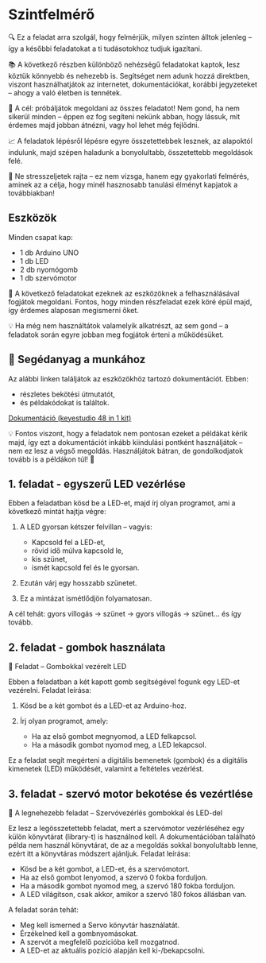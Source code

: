 # Szintfelmérő

🔍 Ez a feladat arra szolgál, hogy felmérjük, milyen szinten álltok jelenleg – így a későbbi feladatokat a ti tudásotokhoz tudjuk igazítani.

📚 A következő részben különböző nehézségű feladatokat kaptok, lesz köztük könnyebb és nehezebb is. Segítséget nem adunk hozzá direktben, viszont használhatjátok az internetet, dokumentációkat, korábbi jegyzeteket – ahogy a való életben is tennétek.

🎯 A cél: próbáljátok megoldani az összes feladatot! Nem gond, ha nem sikerül minden – éppen ez fog segíteni nekünk abban, hogy lássuk, mit érdemes majd jobban átnézni, vagy hol lehet még fejlődni.

📈 A feladatok lépésről lépésre egyre összetettebbek lesznek, az alapoktól indulunk, majd szépen haladunk a bonyolultabb, összetettebb megoldások felé.

💪 Ne stresszeljetek rajta – ez nem vizsga, hanem egy gyakorlati felmérés, aminek az a célja, hogy minél hasznosabb tanulási élményt kapjatok a továbbiakban!

## Eszközök

Minden csapat kap:

- 1 db Arduino UNO
- 1 db LED
- 2 db nyomógomb
- 1 db szervómotor

🔧 A következő feladatokat ezeknek az eszközöknek a felhasználásával fogjátok megoldani. Fontos, hogy minden részfeladat ezek köré épül majd, így érdemes alaposan megismerni őket.

💡 Ha még nem használtátok valamelyik alkatrészt, az sem gond – a feladatok során egyre jobban meg fogjátok érteni a működésüket.

## 📄 Segédanyag a munkához

Az alábbi linken találjátok az eszközökhöz tartozó dokumentációt. Ebben:

- részletes bekötési útmutatót,
- és példakódokat is találtok.

[Dokumentáció (keyestudio 48 in 1 kit)](https://docs.keyestudio.com/projects/KS0522/en/latest/KS0522.html)

💡 Fontos viszont, hogy a feladatok nem pontosan ezeket a példákat kérik majd, így ezt a dokumentációt inkább kiindulási pontként használjátok – nem ez lesz a végső megoldás. Használjátok bátran, de gondolkodjatok tovább is a példákon túl! 🚀

## 1. feladat - egyszerű LED vezérlése

Ebben a feladatban kösd be a LED-et, majd írj olyan programot, ami a következő mintát hajtja végre:

1. A LED gyorsan kétszer felvillan – vagyis:

      - Kapcsold fel a LED-et,
      - rövid idő múlva kapcsold le,
      - kis szünet,
      - ismét kapcsold fel és le gyorsan.
      
2. Ezután várj egy hosszabb szünetet.
3. Ez a mintázat ismétlődjön folyamatosan.

A cél tehát: gyors villogás → szünet → gyors villogás → szünet... és így tovább.

## 2. feladat - gombok használata

🧪 Feladat – Gombokkal vezérelt LED

Ebben a feladatban a két kapott gomb segítségével fogunk egy LED-et vezérelni.
Feladat leírása:

1. Kösd be a két gombot és a LED-et az Arduino-hoz.
2. Írj olyan programot, amely:

      - Ha az első gombot megnyomod, a LED felkapcsol.
      - Ha a második gombot nyomod meg, a LED lekapcsol.

Ez a feladat segít megérteni a digitális bemenetek (gombok) és a digitális kimenetek (LED) működését, valamint a feltételes vezérlést.

## 3. feladat - szervó motor bekotése és vezértlése

🧠 A legnehezebb feladat – Szervóvezérlés gombokkal és LED-del

Ez lesz a legösszetettebb feladat, mert a szervómotor vezérléséhez egy külön könyvtárat (library-t) is használnod kell. A dokumentációban található példa nem használ könyvtárat, de az a megoldás sokkal bonyolultabb lenne, ezért itt a könyvtáras módszert ajánljuk.
Feladat leírása:

- Kösd be a két gombot, a LED-et, és a szervómotort.
- Ha az első gombot lenyomod, a szervó 0 fokba forduljon.
- Ha a második gombot nyomod meg, a szervó 180 fokba forduljon.
- A LED világítson, csak akkor, amikor a szervó 180 fokos állásban van.

A feladat során tehát:

- Meg kell ismerned a Servo könyvtár használatát.
- Érzékelned kell a gombnyomásokat.
- A szervót a megfelelő pozícióba kell mozgatnod.
- A LED-et az aktuális pozíció alapján kell ki-/bekapcsolni.
